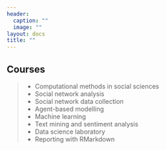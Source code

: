 ```yaml
---
header:
  caption: ""
  image: ""
layout: docs
title: ""
---
```

## Courses 
> - Computational methods in social sciences
> - Social network analysis
> - Social network data collection
> - Agent-based modelling
> - Machine learning
> - Text mining and sentiment analysis
> - Data science laboratory
> - Reporting with RMarkdown
